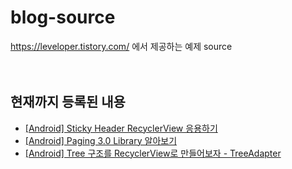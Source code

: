 # blog-source

https://leveloper.tistory.com/ 에서 제공하는 예제 source
<br><br><br>

현재까지 등록된 내용
---
- [[Android] Sticky Header RecyclerView 응용하기](https://leveloper.tistory.com/198)
- [[Android] Paging 3.0 Library 알아보기](https://leveloper.tistory.com/202)
- [[Android] Tree 구조를 RecyclerView로 만들어보자 - TreeAdapter](https://leveloper.tistory.com/203)


